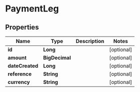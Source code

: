 

# PaymentLeg


## Properties

| Name | Type | Description | Notes |
|------------ | ------------- | ------------- | -------------|
|**id** | **Long** |  |  [optional] |
|**amount** | **BigDecimal** |  |  [optional] |
|**dateCreated** | **Long** |  |  [optional] |
|**reference** | **String** |  |  [optional] |
|**currency** | **String** |  |  [optional] |



